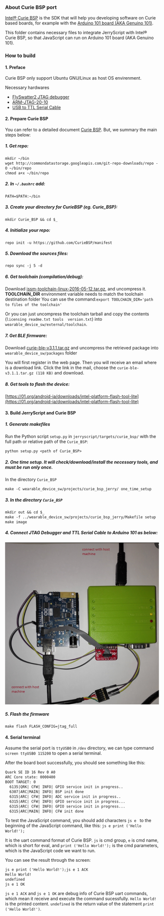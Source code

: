 ### About Curie BSP port
[Intel® Curie BSP](https://github.com/CurieBSP/main/blob/master/README.rst) is the SDK that will help you developing software on Curie based boards, for example with the [Arduino 101 board (AKA Genuino 101)](https://www.arduino.cc/en/Main/ArduinoBoard101).

This folder contains necessary files to integrate JerryScript with Intel® Curie BSP, so that JavaScript can run on Arduino 101 board (AKA Genuino 101).

### How to build
#### 1. Preface

Curie BSP only support Ubuntu GNU/Linux as host OS envirenment.

Necessary hardwares
* [FlySwatter2 JTAG debugger](https://www.tincantools.com/wiki/Flyswatter2)
* [ARM-JTAG-20-10](https://www.amazon.com/PACK-ARM-JTAG-20-10-Micro-JTAG-adapter/dp/B010ATK9OC/ref=sr_1_1?ie=UTF8&qid=1469635131&sr=8-1&keywords=ARM+Micro+JTAG+Connector)
* [USB to TTL Serial Cable](https://www.adafruit.com/products/954)

#### 2. Prepare Curie BSP

You can refer to a detailed document [Curie BSP](https://github.com/CurieBSP/main/releases). But, we summary the main steps below:

##### 1. Get repo:
```
mkdir ~/bin
wget http://commondatastorage.googleapis.com/git-repo-downloads/repo -O ~/bin/repo
chmod a+x ~/bin/repo
```

##### 2. In ``~/.bashrc`` add:
```
PATH=$PATH:~/bin
```

##### 3. Create your directory for CurieBSP (eg. Curie_BSP):
```
mkdir Curie_BSP && cd $_
```

##### 4. Initialize your repo:
```
repo init -u https://github.com/CurieBSP/manifest
```

##### 5. Download the sources files:
```
repo sync -j 5 -d
```

##### 6. Get toolchain (compilation/debug):
Download [issm-toolchain-linux-2016-05-12.tar.gz](https://software.intel.com/en-us/articles/issm-toolchain-only-download), and uncompress it.
**TOOLCHAIN_DIR** environment variable needs to match the toolchain destination folder
You can use the command:``export TOOLCHAIN_DIR='path to files of the toolchain'``

Or you can just uncompress the toolchain tarball and copy the contents (`licensing readme.txt tools  version.txt`) into `wearable_device_sw/external/toolchain`.

##### 7. Get BLE firmware:
Download [curie-ble-v3.1.1.tar.gz]( https://registrationcenter.intel.com/en/forms/?productid=2783) and uncompress the retrieved package into ``wearable_device_sw/packages`` folder

You will first register in the web page. Then you will receive an email where is a download link. Click the link in the mail, choose the `curie-ble-v3.1.1.tar.gz (118 KB)` and download.

##### 8. Get tools to flash the device:
[https://01.org/android-ia/downloads/intel-platform-flash-tool-lite](https://01.org/android-ia/downloads/intel-platform-flash-tool-lite)


#### 3. Build JerryScript and Curie BSP
##### 1. Generate makefiles
Run the Python script ``setup.py`` in ``jerryscript/targets/curie_bsp/`` with the full path or relative path of the ``Curie_BSP``:
```
python setup.py <path of Curie_BSP>
```

##### 2. One time setup. It will check/download/install the necessary tools, and must be run only once.
In the directory ``Curie_BSP``
```
make -C wearable_device_sw/projects/curie_bsp_jerry/ one_time_setup
```

##### 3. In the directory ``Curie_BSP``
```
mkdir out && cd $_
make -f ../wearable_device_sw/projects/curie_bsp_jerry/Makefile setup
make image
```

##### 4. Connect JTAG Debugger and TTL Serial Cable to Arduino 101 as below:
![](./image/connect.png)

##### 5. Flash the firmware
```
make flash FLASH_CONFIG=jtag_full
```


#### 4. Serial terminal
Assume the serial port is ``ttyUSB0`` in ``/dev`` directory, we can type command ``screen ttyUSB0 115200`` to open a serial terminal.

After the board boot successfully, you should see something like this:
```
Quark SE ID 16 Rev 0 A0
ARC Core state: 0000400
BOOT TARGET: 0
  6135|QRK| CFW| INFO| GPIO service init in progress..
  6307|ARC|MAIN| INFO| BSP init done
  6315|ARC| CFW| INFO| ADC service init in progress..
  6315|ARC| CFW| INFO| GPIO service init in progress...
  6315|ARC| CFW| INFO| GPIO service init in progress...
  6315|ARC|MAIN| INFO| CFW init done
```
To test the JavaScript command, you should add characters ``js e `` to the beginning of the JavaScript command, like this:
``js e print ('Hello World!');``

It is the uart command format of Curie BSP. `js` is cmd group, `e` is cmd name, which is short for eval,  and `print ('Hello World!');` is the cmd parameters, which is the JavaScript code we want to run.

You can see the result through the screen:
```
js e print ('Hello World!');js e 1 ACK
Hello World!
undefined
js e 1 OK
```

`js e 1 ACK` and `js e 1 OK` are debug info of Curie BSP uart commands, which mean it receive and execute the command sucessfully. `Hello World!` is the printed content. `undefined` is the return value of the statement `print ('Hello World!')`.
